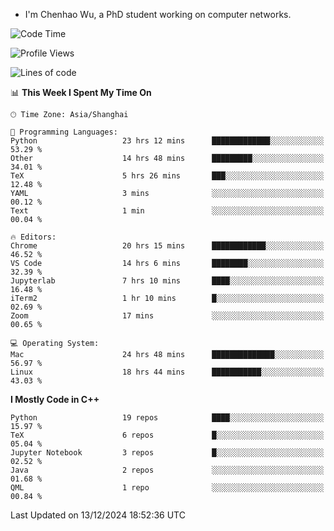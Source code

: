 - I'm Chenhao Wu, a PhD student working on computer networks.

<!--START_SECTION:waka-->
![Code Time](http://img.shields.io/badge/Code%20Time-168%20hrs%2044%20mins-blue)

![Profile Views](http://img.shields.io/badge/Profile%20Views-3-blue)

![Lines of code](https://img.shields.io/badge/From%20Hello%20World%20I%27ve%20Written-12.4%20million%20lines%20of%20code-blue)

📊 **This Week I Spent My Time On** 

```text
🕑︎ Time Zone: Asia/Shanghai

💬 Programming Languages: 
Python                   23 hrs 12 mins      █████████████░░░░░░░░░░░░   53.29 % 
Other                    14 hrs 48 mins      █████████░░░░░░░░░░░░░░░░   34.01 % 
TeX                      5 hrs 26 mins       ███░░░░░░░░░░░░░░░░░░░░░░   12.48 % 
YAML                     3 mins              ░░░░░░░░░░░░░░░░░░░░░░░░░   00.12 % 
Text                     1 min               ░░░░░░░░░░░░░░░░░░░░░░░░░   00.04 % 

🔥 Editors: 
Chrome                   20 hrs 15 mins      ████████████░░░░░░░░░░░░░   46.52 % 
VS Code                  14 hrs 6 mins       ████████░░░░░░░░░░░░░░░░░   32.39 % 
Jupyterlab               7 hrs 10 mins       ████░░░░░░░░░░░░░░░░░░░░░   16.48 % 
iTerm2                   1 hr 10 mins        █░░░░░░░░░░░░░░░░░░░░░░░░   02.69 % 
Zoom                     17 mins             ░░░░░░░░░░░░░░░░░░░░░░░░░   00.65 % 

💻 Operating System: 
Mac                      24 hrs 48 mins      ██████████████░░░░░░░░░░░   56.97 % 
Linux                    18 hrs 44 mins      ███████████░░░░░░░░░░░░░░   43.03 % 
```

**I Mostly Code in C++** 

```text
Python                   19 repos            ████░░░░░░░░░░░░░░░░░░░░░   15.97 % 
TeX                      6 repos             █░░░░░░░░░░░░░░░░░░░░░░░░   05.04 % 
Jupyter Notebook         3 repos             █░░░░░░░░░░░░░░░░░░░░░░░░   02.52 % 
Java                     2 repos             ░░░░░░░░░░░░░░░░░░░░░░░░░   01.68 % 
QML                      1 repo              ░░░░░░░░░░░░░░░░░░░░░░░░░   00.84 % 
```




 Last Updated on 13/12/2024 18:52:36 UTC
<!--END_SECTION:waka-->
